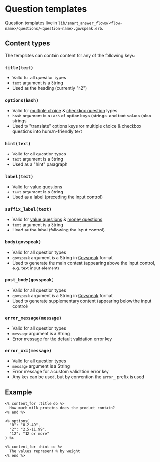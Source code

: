 # Question templates

Question templates live in `lib/smart_answer_flows/<flow-name>/questions/<question-name>.govspeak.erb`.

## Content types

The templates can contain content for any of the following keys:

### `title(text)`

* Valid for all question types
* `text` argument is a String
* Used as the heading (currently "h2")

### `options(hash)`

* Valid for [multiple choice](question-types.md#multiple_choice) & [checkbox question](question-types.md#checkbox_question) types
* `hash` argument is a `Hash` of option keys (strings) and text values (also strings)
* Used to "translate" options keys for multiple choice & checkbox questions into human-friendly text

### `hint(text)`

* Valid for all question types
* `text` argument is a String
* Used as a "hint" paragraph

### `label(text)`

* Valid for value questions
* `text` argument is a String
* Used as a label (preceding the input control)

### `suffix_label(text)`

* Valid for [value questions](question-types.md#value_question) & [money questions](question-types.md#money_question)
* `text` argument is a String
* Used as the label (following the input control)

### `body(govspeak)`

* Valid for all question types
* `govspeak` argument is a String in [Govspeak][] format
* Used to generate the main content (appearing above the input control, e.g. text input element)

### `post_body(govspeak)`

* Valid for all question types
* `govspeak` argument is a String in [Govspeak][] format
* Used to generate supplementary content (appearing below the input control)

### `error_message(message)`

* Valid for all question types
* `message` argument is a String
* Error message for the default validation error key

### `error_xxx(message)`

* Valid for all question types
* `message` argument is a String
* Error message for a custom validation error key
* Any key can be used, but by convention the `error_` prefix is used

## Example

```erb
<% content_for :title do %>
  How much milk proteins does the product contain?
<% end %>

<% options(
  "0": "0-2.49",
  "2": "2.5-11.99",
  "12": "12 or more"
) %>

<% content_for :hint do %>
  The values represent % by weight
<% end %>
```

[Govspeak]: https://github.com/alphagov/govspeak
